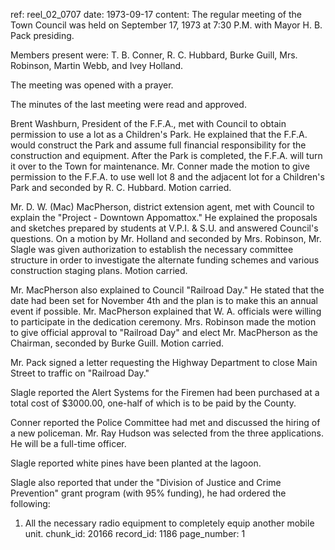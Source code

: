ref: reel_02_0707
date: 1973-09-17
content: The regular meeting of the Town Council was held on September 17, 1973 at 7:30 P.M. with Mayor H. B. Pack presiding.

Members present were: T. B. Conner, R. C. Hubbard, Burke Guill, Mrs. Robinson, Martin Webb, and Ivey Holland.

The meeting was opened with a prayer.

The minutes of the last meeting were read and approved.

Brent Washburn, President of the F.F.A., met with Council to obtain permission to use a lot as a Children's Park. He explained that the F.F.A. would construct the Park and assume full financial responsibility for the construction and equipment. After the Park is completed, the F.F.A. will turn it over to the Town for maintenance. Mr. Conner made the motion to give permission to the F.F.A. to use well lot 8 and the adjacent lot for a Children's Park and seconded by R. C. Hubbard. Motion carried.

Mr. D. W. (Mac) MacPherson, district extension agent, met with Council to explain the "Project - Downtown Appomattox." He explained the proposals and sketches prepared by students at V.P.I. & S.U. and answered Council's questions. On a motion by Mr. Holland and seconded by Mrs. Robinson, Mr. Slagle was given authorization to establish the necessary committee structure in order to investigate the alternate funding schemes and various construction staging plans. Motion carried.

Mr. MacPherson also explained to Council "Railroad Day." He stated that the date had been set for November 4th and the plan is to make this an annual event if possible. Mr. MacPherson explained that W. A. officials were willing to participate in the dedication ceremony. Mrs. Robinson made the motion to give official approval to "Railroad Day" and elect Mr. MacPherson as the Chairman, seconded by Burke Guill. Motion carried.

Mr. Pack signed a letter requesting the Highway Department to close Main Street to traffic on "Railroad Day."

Slagle reported the Alert Systems for the Firemen had been purchased at a total cost of $3000.00, one-half of which is to be paid by the County.

Conner reported the Police Committee had met and discussed the hiring of a new policeman. Mr. Ray Hudson was selected from the three applications. He will be a full-time officer.

Slagle reported white pines have been planted at the lagoon.

Slagle also reported that under the "Division of Justice and Crime Prevention" grant program (with 95% funding), he had ordered the following:

1. All the necessary radio equipment to completely equip another mobile unit.
chunk_id: 20166
record_id: 1186
page_number: 1


